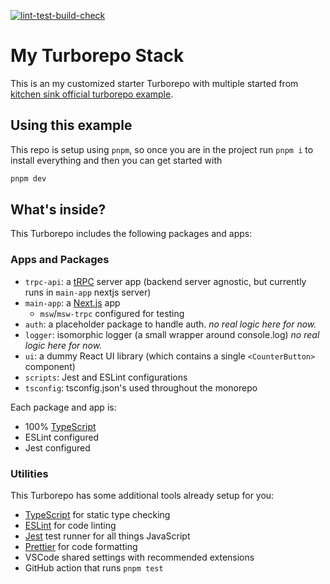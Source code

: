 [![lint-test-build-check](https://github.com/estepanov/my-turbo-stack/actions/workflows/lint-test-build-check.yml/badge.svg)](https://github.com/estepanov/my-turbo-stack/actions/workflows/lint-test-build-check.yml)

# My Turborepo Stack

This is an my customized starter Turborepo with multiple started from [kitchen sink official turborepo example](https://github.com/vercel/turbo/tree/main/examples/kitchen-sink).

## Using this example

This repo is setup using `pnpm`, so once you are in the project run `pnpm i` to install everything and then you can get started with

```sh
pnpm dev
```

## What's inside?

This Turborepo includes the following packages and apps:

### Apps and Packages

- `trpc-api`: a [tRPC](https://trpc.io/) server app (backend server agnostic, but currently runs in `main-app` nextjs server)
- `main-app`: a [Next.js](https://nextjs.org/) app
  - `msw`/`msw-trpc` configured for testing
- `auth`: a placeholder package to handle auth. _no real logic here for now._
- `logger`: isomorphic logger (a small wrapper around console.log) _no real logic here for now._
- `ui`: a dummy React UI library (which contains a single `<CounterButton>` component)
- `scripts`: Jest and ESLint configurations
- `tsconfig`: tsconfig.json's used throughout the monorepo

Each package and app is:

- 100% [TypeScript](https://www.typescriptlang.org/)
- ESLint configured
- Jest configured

### Utilities

This Turborepo has some additional tools already setup for you:

- [TypeScript](https://www.typescriptlang.org/) for static type checking
- [ESLint](https://eslint.org/) for code linting
- [Jest](https://jestjs.io) test runner for all things JavaScript
- [Prettier](https://prettier.io) for code formatting
- VSCode shared settings with recommended extensions
- GitHub action that runs `pnpm test`
